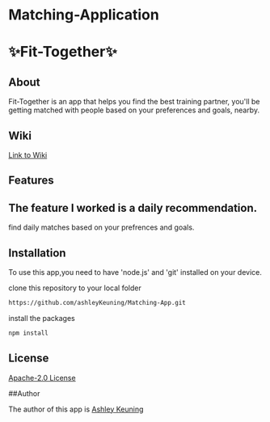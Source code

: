 # Matching-Application

# :sparkles:Fit-Together:sparkles:

## About
Fit-Together is an app that helps you find the best training partner, you'll be getting matched with people based on your preferences and goals, nearby.


## Wiki 

[Link to Wiki](https://github.com/ashleyKeuning/Matching-App/wiki)

## Features

The feature I worked is a daily recommendation.
-
find daily matches based on your prefrences and goals.


## Installation

To use this app,you need to have 'node.js' and 'git' installed on your device.

clone this repository to your local folder

```bash
https://github.com/ashleyKeuning/Matching-App.git 
```

install the packages
```bash
npm install 
```

## License

[Apache-2.0 License](https://github.com/ashleyKeuning/Matching-App/blob/main/LICENSE) 

##Author

The author of this app is [Ashley Keuning](https://github.com/ashleyKeuning) 
